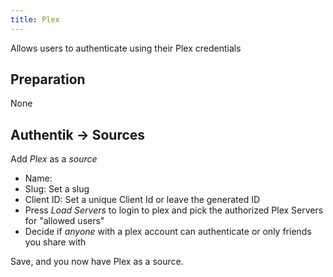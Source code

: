 ```yaml
---
title: Plex
---
```


Allows users to authenticate using their Plex credentials

## Preparation

None

## Authentik -> Sources

Add _Plex_ as a _source_

- Name: <Choose a name>
- Slug: Set a slug
- Client ID: Set a unique Client Id or leave the generated ID
- Press _Load Servers_ to login to plex and pick the authorized Plex Servers for "allowed users"
- Decide if *anyone* with a plex account can authenticate or only friends you share with

Save, and you now have Plex as a source.
